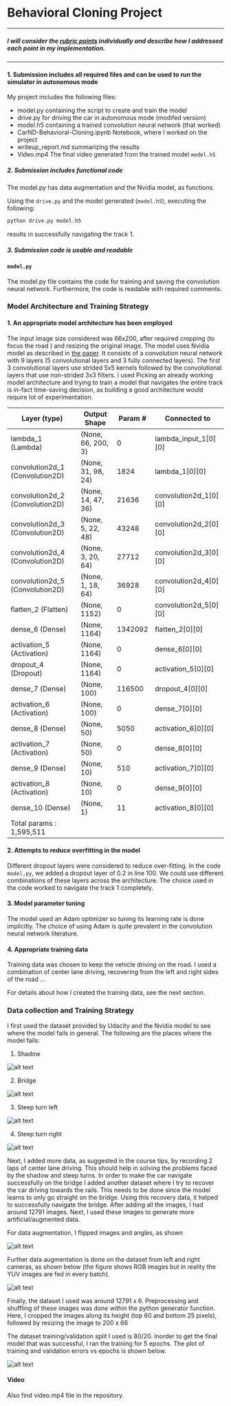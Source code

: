 # **Behavioral Cloning Project**

---


[//]: # (Image References)

[image6]: ./examples/flip.png "Normal Image"
[image7]: ./examples/augment1.png "Data left and right camera"
[image8]: ./examples/valid.png "Training plot"
[image9]:  ./examples/shadow.jpg "Shadow Image"
[image10]: ./examples/bridge.jpg "Bridge Image"
[image11]: ./examples/steep1.jpg "Steep turn 1 Image"
[image12]: ./examples/steep2.jpg "Steep turn 2 Image"

##### I will consider the [rubric points](https://review.udacity.com/#!/rubrics/432/view) individually and describe how I addressed each point in my implementation.  

---

#### 1. Submission includes all required files and can be used to run the simulator in autonomous mode

My project includes the following files:
* model.py containing the script to create and train the model
* drive.py for driving the car in autonomous mode (modifed version)
* model.h5 containing a trained convolution neural network (that worked)
* CarND-Behavioral-Cloning.ipynb Notebook, where I worked on the project
* writeup_report.md summarizing the results
* Video.mp4  The final video generated from the trained model ``model.h5``


##### 2. Submission includes functional code

The model.py has data augmentation and the Nvidia model, as functions.

Using the ``drive.py`` and the model generated (``model.h5``), executing the following:
```sh
python drive.py model.h5
```
results in successfully navigating the track 1.

##### 3. Submission code is usable and readable
#### `model.py`

The model.py file contains the code for training and saving the convolution neural network. Furthermore, the code is readable with required comments.

### Model Architecture and Training Strategy

#### 1. An appropriate model architecture has been employed

The input image size considered was 66x200, after required cropping (to focus the road ) and resizing the original image. The model uses Nvidia model as described in [the paper](https://arxiv.org/pdf/1604.07316.pdf). It consists of a convolution neural network with 9 layers (5 convolutional layers and 3 fully connected layers). The first 3 convolutional layers use strided 5x5 kernels followed by the convolutional layers that use non-strided 3x3 filters. I used Picking an already working model architecture and trying to train a model that navigates the entire track is in-fact time-saving decision, as building a good architecture would require lot of experimentation.

Layer (type)                     |Output Shape          |Param #     |Connected to                     
--- | --- | --- | ---
lambda_1 (Lambda)                |(None, 66, 200, 3)  |0       |lambda_input_1[0][0]
convolution2d_1 (Convolution2D)  |(None, 31, 98, 24)  |1824    |lambda_1[0][0]
convolution2d_2 (Convolution2D)  |(None, 14, 47, 36)  |21636    |convolution2d_1[0][0]   
convolution2d_3 (Convolution2D)  |(None,  5, 22, 48)  |43248    |convolution2d_2[0][0]   
convolution2d_4 (Convolution2D)  |(None,  3, 20, 64)  |27712    |convolution2d_3[0][0]   
convolution2d_5 (Convolution2D)  |(None,  1, 18, 64)  |36928    |convolution2d_4[0][0]
flatten_2 (Flatten)              |(None, 1152)        |  0      |     convolution2d_5[0][0]           
dense_6 (Dense)                  |(None, 1164)        |  1342092|     flatten_2[0][0]                  
activation_5 (Activation)        |(None, 1164)        |  0      |     dense_6[0][0]                    
dropout_4 (Dropout)              |(None, 1164)        |  0      |     activation_5[0][0]               
dense_7 (Dense)                  |(None, 100)         |  116500 |     dropout_4[0][0]                  
activation_6 (Activation)        |(None, 100)         |  0      |     dense_7[0][0]                    
dense_8 (Dense)                  |(None, 50)          |  5050   |     activation_6[0][0]               
activation_7 (Activation)        |(None, 50)          |  0      |     dense_8[0][0]                    
dense_9 (Dense)                  |(None, 10)          |  510    |     activation_7[0][0]               
activation_8 (Activation)        |(None, 10)          |  0      |     dense_9[0][0]                    
dense_10 (Dense)                 |(None, 1)           |  11     |     activation_8[0][0]  
Total params : 1,595,511|||


#### 2. Attempts to reduce overfitting in the model

Different dropout layers were considered to reduce over-fitting. In the code ``model.py``, we added a dropout layer of 0.2 in line 100. We could use different combinations of these layers across the architecture. The choice used in the code worked to navigate the track 1 completely.

#### 3. Model parameter tuning

The model used an Adam optimizer so tuning its learning rate is done implicitly. The choice of using Adam is quite prevalent in the convolution neural network literature.

#### 4. Appropriate training data

Training data was chosen to keep the vehicle driving on the road. I used a combination of center lane driving, recovering from the left and right sides of the road ...

For details about how I created the training data, see the next section.

### Data collection and Training Strategy


I first used the dataset provided by Udacity and the Nvidia model to see where
the model fails in general.  The following are the places where the model fails:

1) Shadow

![alt text][image9]

2) Bridge

![alt text][image10]

3) Steep turn left

![alt text][image11]

4) Steep turn right

![alt text][image12]

Next, I added more data, as suggested in the course tips, by recording 2
laps of center lane driving. This should help in solving the problems faced by
the shadow and steep turns. In order to make the car navigate successfully on the
bridge I added another dataset where I try to recover the car driving towards the rails. This needs to be done since the model learns
to only go straight on the bridge. Using this recovery data, it helped to successfully
navigate the bridge. After adding all the images, I had around 12791 images. Next, I used these images to generate more artificial/augmented data.

For data augmentation, I flipped images and angles, as shown

![alt text][image6]

Further data augmentation is done on the dataset from left and right cameras, as shown below (the figure shows RGB images but in reality the YUV images are fed in every batch).


![alt text][image7]


Finally, the dataset I used was around 12791 x 6. Preprocessing and shuffling of these images was done within the python generator function. Here, I cropped the images along its height (top 60 and bottom 25 pixels), followed by resizing the image to 200 x 66

The dataset training/validation split I used is 80/20. Inorder to get the final model that was successful, I ran the training for 5 epochs. The plot of training and validation errors vs epochs is shown below.

![alt text][image8]


#### Video
Also find video.mp4 file in the repository.
